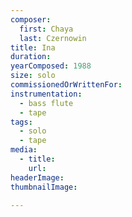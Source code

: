 ```yaml
---
composer:
  first: Chaya  
  last: Czernowin
title: Ina
duration:
yearComposed: 1988
size: solo
commissionedOrWrittenFor:
instrumentation:
  - bass flute
  - tape
tags:
  - solo
  - tape
media:
  - title:
    url:
headerImage:
thumbnailImage:

---
```

